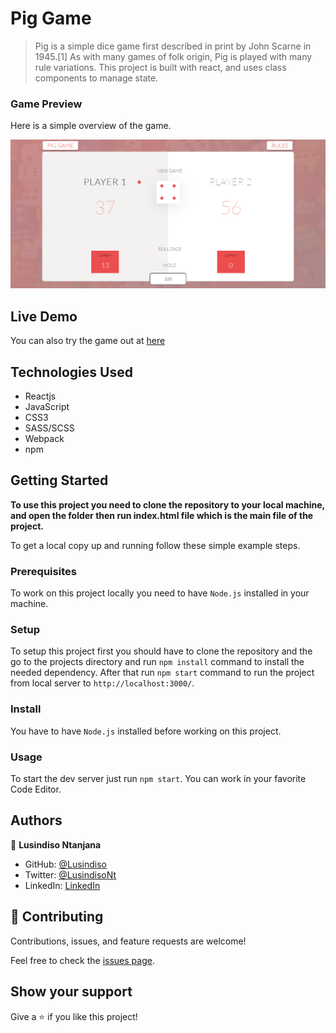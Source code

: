 # Pig Game
>Pig is a simple dice game first described in print by John Scarne in 1945.[1] As with many games of folk origin, Pig is played with many rule variations. This project is built with react, and uses class components to manage state.

### Game Preview

Here is a simple overview of the game.

![Screenshot](./design/desktop-view.png)

## Live Demo

You can also try the game out at [here](https://piggameonline.netlify.app/)

## Technologies Used

- Reactjs
- JavaScript
- CSS3
- SASS/SCSS
- Webpack
- npm


## Getting Started

**To use this project you need to clone the repository to your local machine, and open the folder then run index.html file which is the main file of the project.**

To get a local copy up and running follow these simple example steps.

### Prerequisites

To work on this project locally you need to have `Node.js` installed in your machine.

### Setup

To setup this project first you should have to clone the repository and the go to the projects directory and run `npm install` command to install the needed dependency. After that run `npm start` command to run the project from local server to `http://localhost:3000/`.

### Install

You have to have `Node.js` installed before working on this project.

### Usage

To start the dev server just run `npm start`.
You can work in your favorite Code Editor.

## Authors

👤 **Lusindiso Ntanjana**

- GitHub: [@Lusindiso](https://github.com/Lusindiso)
- Twitter: [@LusindisoNt](https://twitter.com/LusindisoNt)
- LinkedIn: [LinkedIn](https://www.linkedin.com/in/lusindisontanjana/)

## 🤝 Contributing

Contributions, issues, and feature requests are welcome!

Feel free to check the [issues page](../../issues/).

## Show your support

Give a ⭐️ if you like this project!
